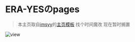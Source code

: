 # **ERA-YES**のpages
> 本主页取自[imsyy](https://github.com/imsyy)的[主页模板](https://github.com/imsyy/home)
> 找个时间魔改
> 现在暂时搁置


![view](none)
